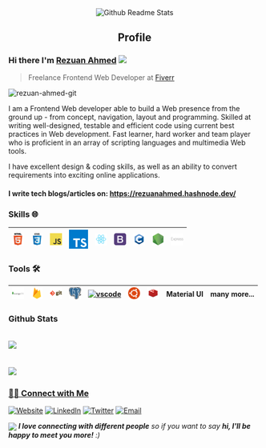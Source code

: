 <p align="center">
 <img width="100px" src="https://res.cloudinary.com/anuraghazra/image/upload/v1594908242/logo_ccswme.svg" align="center" alt="Github Readme Stats" />
 <h2 align="center">Profile</h2>
</p>

### Hi there I'm [Rezuan Ahmed](https://www.fiverr.com/rezuan_ahmed) <img src="https://emojis.slackmojis.com/emojis/images/1531849430/4246/blob-sunglasses.gif?1531849430" width="30"/>

> Freelance Frontend Web Developer at [Fiverr](https://www.fiverr.com/rezuan_ahmed)

<img
    src="https://komarev.com/ghpvc/?username=rezuan-ahmed-git&label=Profile%20views&color=0e75b6&style=flat"
    alt="rezuan-ahmed-git"
  />

<div>
 <p>
I am a Frontend Web developer able to build a Web presence from the ground up - from concept, navigation, layout and programming. Skilled at writing well-designed, testable and efficient code using current best practices in Web development. Fast learner, hard worker and team player who is proficient in an array of scripting languages and multimedia Web tools.

I have excellent design & coding skills, as well as an ability to convert requirements into exciting online applications.

</p>
</div>

#### I write tech blogs/articles on: https://rezuanahmed.hashnode.dev/

### Skills 🌐

| [<img src="https://raw.githubusercontent.com/github/explore/80688e429a7d4ef2fca1e82350fe8e3517d3494d/topics/html/html.png" alt="Html" width="24">](https://en.wikipedia.org/wiki/HTML) | [<img src="https://raw.githubusercontent.com/github/explore/80688e429a7d4ef2fca1e82350fe8e3517d3494d/topics/css/css.png" alt="CSS" width="24">](https://developer.mozilla.org/en-US/docs/Web/CSS) | [<img src="https://raw.githubusercontent.com/github/explore/80688e429a7d4ef2fca1e82350fe8e3517d3494d/topics/javascript/javascript.png" alt="javascript" width="24">](https://javascript.com/) | [<img src="https://raw.githubusercontent.com/github/explore/80688e429a7d4ef2fca1e82350fe8e3517d3494d/topics/typescript/typescript.png" alt="typescript" width="38">](https://www.typescriptlang.org/) | [<img src="https://raw.githubusercontent.com/github/explore/80688e429a7d4ef2fca1e82350fe8e3517d3494d/topics/react/react.png" alt="react" width="24">](https://reactjs.org/) | [<img src="https://raw.githubusercontent.com/github/explore/80688e429a7d4ef2fca1e82350fe8e3517d3494d/topics/bootstrap/bootstrap.png" alt="Bootstrap" width="24">](https://getbootstrap.com/) | [<img src="https://raw.githubusercontent.com/github/explore/80688e429a7d4ef2fca1e82350fe8e3517d3494d/topics/c/c.png" alt="C" width="24">](<https://en.wikipedia.org/wiki/C_(programming_language)>) | [<img src="https://raw.githubusercontent.com/github/explore/80688e429a7d4ef2fca1e82350fe8e3517d3494d/topics/nodejs/nodejs.png" alt="Node" width="24">](https://nodejs.org/en/) | [<img src="https://raw.githubusercontent.com/github/explore/80688e429a7d4ef2fca1e82350fe8e3517d3494d/topics/express/express.png" alt="Express" width="24">](https://expressjs.com/) |
| -------------------------------------------------------------------------------------------------------------------------------------------------------------------------------------- | ------------------------------------------------------------------------------------------------------------------------------------------------------------------------------------------------- | --------------------------------------------------------------------------------------------------------------------------------------------------------------------------------------------- | ----------------------------------------------------------------------------------------------------------------------------------------------------------------------------------------------------- | --------------------------------------------------------------------------------------------------------------------------------------------------------------------------- | -------------------------------------------------------------------------------------------------------------------------------------------------------------------------------------------- | --------------------------------------------------------------------------------------------------------------------------------------------------------------------------------------------------- | ------------------------------------------------------------------------------------------------------------------------------------------------------------------------------ | ----------------------------------------------------------------------------------------------------------------------------------------------------------------------------------- |

### Tools 🛠️

| [<img src="https://raw.githubusercontent.com/github/explore/80688e429a7d4ef2fca1e82350fe8e3517d3494d/topics/mongodb/mongodb.png" alt="mongo" width="24">](https://www.mongodb.com/) | [<img src="https://raw.githubusercontent.com/github/explore/80688e429a7d4ef2fca1e82350fe8e3517d3494d/topics/firebase/firebase.png" alt="firebase" width="24">](https://firebase.google.com/) | [<img src="https://raw.githubusercontent.com/github/explore/80688e429a7d4ef2fca1e82350fe8e3517d3494d/topics/git/git.png" alt="Git" width="24">](https://git-scm.com/) | [<img src="https://raw.githubusercontent.com/github/explore/80688e429a7d4ef2fca1e82350fe8e3517d3494d/topics/postgresql/postgresql.png" alt="postgresql" width="24">](https://www.postgresql.org/) | [<img src="https://upload.wikimedia.org/wikipedia/commons/thumb/2/2d/Visual_Studio_Code_1.18_icon.svg/1200px-Visual_Studio_Code_1.18_icon.svg.png" alt="vscode" width="24">](https://code.visualstudio.com/) | [<img src="https://raw.githubusercontent.com/github/explore/80688e429a7d4ef2fca1e82350fe8e3517d3494d/topics/ubuntu/ubuntu.png" alt="Ubuntu" width="24">](https://ubuntu.com/) | [<img src="https://raw.githubusercontent.com/github/explore/80688e429a7d4ef2fca1e82350fe8e3517d3494d/topics/redis/redis.png" alt="Redis" width="24">](https://redis.io/) | Material UI | many more... |
| ----------------------------------------------------------------------------------------------------------------------------------------------------------------------------------- | -------------------------------------------------------------------------------------------------------------------------------------------------------------------------------------------- | --------------------------------------------------------------------------------------------------------------------------------------------------------------------- | ------------------------------------------------------------------------------------------------------------------------------------------------------------------------------------------------- | ------------------------------------------------------------------------------------------------------------------------------------------------------------------------------------------------------------ | ----------------------------------------------------------------------------------------------------------------------------------------------------------------------------- | ------------------------------------------------------------------------------------------------------------------------------------------------------------------------ | ----------- | ------------ |

### Github Stats       
 <br>
    <div align="left">
     <a href="https://github.com/Rezuan-Ahmed-git">
      <img height="160em" src="https://github-readme-stats.vercel.app/api?username=Rezuan-Ahmed-git&show_icons=true&include_all_commits=true&count_private=true,prs&cache_seconds=86400&theme=dark"/>
    </div>
 <br>
 
 <br>
        <div align="left">
     <a href="https://github.com/Rezuan-Ahmed-git">
      <img height="160em alt="Streak Graphics" src="https://github-readme-streak-stats.herokuapp.com/?user=Rezuan-Ahmed-git&theme=dracula">
    </div>

<h3> 🤝🏻 Connect with Me </h3>

<p align="left">
<a href="https://www.fiverr.com/rezuan_ahmed" target="_blank"><img alt="Website" src="https://img.shields.io/badge/Fiverr-rezuan_ahmed-green?style=flat&logo=fiverr"></a>
<a href="https://www.linkedin.com/in/rezuan-ahmed-in/" target="_blank"><img alt="LinkedIn" src="https://img.shields.io/badge/LinkedIn-@rezuanahmed-blue?style=flat&logo=linkedin"></a>
<a href="https://twitter.com/RezuanAhmed20" target="_blank"><img alt="Twitter" src="https://img.shields.io/badge/Twitter-@RezuanAhmed20-orange?style=flat&logo=twitter"></a>
<a href="mailto:rezuan.ahmed.pro@gmail.com"><img alt="Email" src="https://img.shields.io/badge/Email-rezuan.ahmed.pro@gmail.com-yellow?style=flat&logo=gmail"></a>
</p>

<img align="center" src="https://media.giphy.com/media/LnQjpWaON8nhr21vNW/giphy.gif" width="60"> <em><b>I love connecting with different people</b> so if you want to say <b>hi, I'll be happy to meet you more!</b> :)</em>
